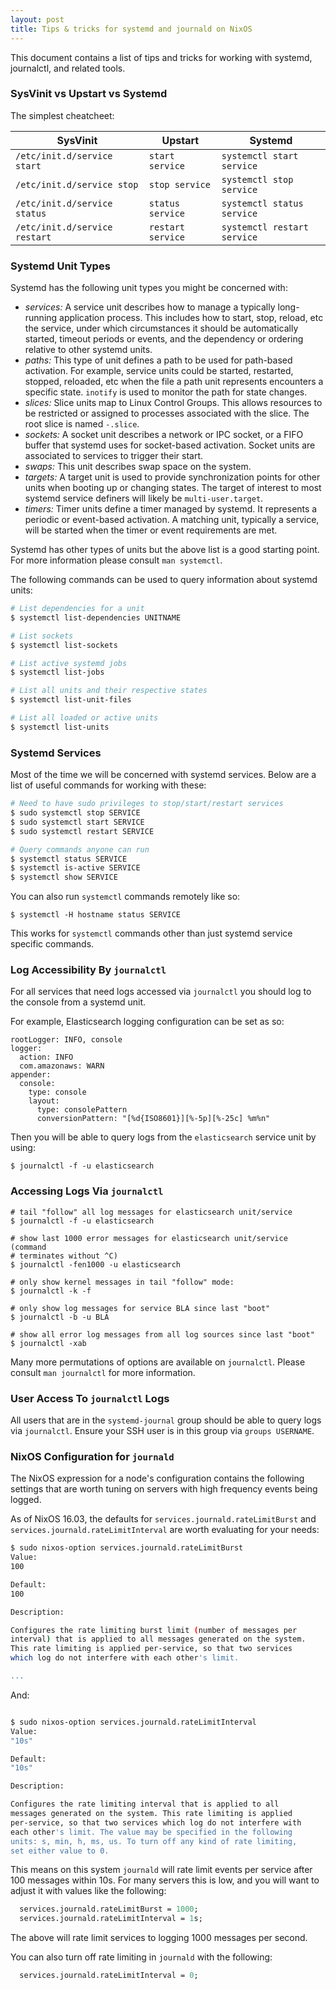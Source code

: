 ```yaml
---
layout: post
title: Tips & tricks for systemd and journald on NixOS
---
```


This document contains a list of tips and tricks for working with systemd,
journalctl, and related tools.

### SysVinit vs Upstart vs Systemd

The simplest cheatcheet:

| SysVinit                      | Upstart           | Systemd                     |
|-------------------------------|-------------------|-----------------------------|
| `/etc/init.d/service start`   | `start service`   | `systemctl start service`   |
| `/etc/init.d/service stop`    | `stop service`    | `systemctl stop service`    |
| `/etc/init.d/service status`  | `status service`  | `systemctl status service`  |
| `/etc/init.d/service restart` | `restart service` | `systemctl restart service` |


### Systemd Unit Types

Systemd has the following unit types you might be concerned with:

* *services:* A service unit describes how to manage a typically long-running
  application process. This includes how to start, stop, reload, etc the
  service, under which circumstances it should be automatically started,
  timeout periods or events, and the dependency or ordering relative to other
  systemd units.
* *paths:* This type of unit defines a path to be used for path-based
  activation. For example, service units could be started, restarted, stopped,
  reloaded, etc when the file a path unit represents encounters a specific
  state. `inotify` is used to monitor the path for state changes.
* *slices:*  Slice units map to Linux Control Groups. This allows resources
  to be restricted or assigned to processes associated with the slice. The
  root slice is named `-.slice`.
* *sockets:* A socket unit describes a network or IPC socket, or a FIFO
  buffer that systemd uses for socket-based activation. Socket units are
  associated to services to trigger their start.
* *swaps:* This unit describes swap space on the system.
* *targets:* A target unit is used to provide synchronization points for other
  units when booting up or changing states. The target of interest to most
  systemd service definers will likely be `multi-user.target`.
* *timers:* Timer units define a timer managed by systemd. It represents a
  periodic or event-based activation. A matching unit, typically a service,
  will be started when the timer or event requirements are met.

Systemd has other types of units but the above list is a good starting point.
For more information please consult `man systemctl`.

The following commands can be used to query information about systemd
units:

```bash
# List dependencies for a unit
$ systemctl list-dependencies UNITNAME

# List sockets
$ systemctl list-sockets

# List active systemd jobs
$ systemctl list-jobs

# List all units and their respective states
$ systemctl list-unit-files

# List all loaded or active units
$ systemctl list-units

```

### Systemd Services

Most of the time we will be concerned with systemd services.
Below are a list of useful commands for working with these:

```bash
# Need to have sudo privileges to stop/start/restart services
$ sudo systemctl stop SERVICE
$ sudo systemctl start SERVICE
$ sudo systemctl restart SERVICE

# Query commands anyone can run
$ systemctl status SERVICE
$ systemctl is-active SERVICE
$ systemctl show SERVICE
```

You can also run `systemctl` commands remotely like so:

```
$ systemctl -H hostname status SERVICE
```

This works for `systemctl` commands other than just
systemd service specific commands.

### Log Accessibility By `journalctl`

For all services that need logs accessed via `journalctl` you should log to
the console from a systemd unit.

For example, Elasticsearch logging configuration can be set as so:

```
rootLogger: INFO, console
logger:
  action: INFO
  com.amazonaws: WARN
appender:
  console:
    type: console
    layout:
      type: consolePattern
      conversionPattern: "[%d{ISO8601}][%-5p][%-25c] %m%n"
```

Then you will be able to query logs from the `elasticsearch` service unit by
using:

```
$ journalctl -f -u elasticsearch
```

### Accessing Logs Via `journalctl`

```
# tail "follow" all log messages for elasticsearch unit/service
$ journalctl -f -u elasticsearch

# show last 1000 error messages for elasticsearch unit/service (command
# terminates without ^C)
$ journalctl -fen1000 -u elasticsearch

# only show kernel messages in tail "follow" mode:
$ journalctl -k -f

# only show log messages for service BLA since last "boot"
$ journalctl -b -u BLA

# show all error log messages from all log sources since last "boot"
$ journalctl -xab
```

Many more permutations of options are available on `journalctl`. Please
consult `man journalctl` for more information.

### User Access To `journalctl` Logs

All users that are in the `systemd-journal` group should be able to query logs
via `journalctl`. Ensure your SSH user is in this group via `groups USERNAME`.

### NixOS Configuration for `journald`

The NixOS expression for a node's configuration contains the following settings
that are worth tuning on servers with high frequency events being logged.

As of NixOS 16.03, the defaults for `services.journald.rateLimitBurst` and
`services.journald.rateLimitInterval` are worth evaluating for your needs:

```bash
$ sudo nixos-option services.journald.rateLimitBurst
Value:
100

Default:
100

Description:

Configures the rate limiting burst limit (number of messages per
interval) that is applied to all messages generated on the system.
This rate limiting is applied per-service, so that two services
which log do not interfere with each other's limit.

...
```

And:

```bash

$ sudo nixos-option services.journald.rateLimitInterval
Value:
"10s"

Default:
"10s"

Description:

Configures the rate limiting interval that is applied to all
messages generated on the system. This rate limiting is applied
per-service, so that two services which log do not interfere with
each other's limit. The value may be specified in the following
units: s, min, h, ms, us. To turn off any kind of rate limiting,
set either value to 0.

```

This means on this system `journald` will rate limit events per
service after 100 messages within 10s. For many servers this is
low, and you will want to adjust it with values like the following:

```nix
  services.journald.rateLimitBurst = 1000;
  services.journald.rateLimitInterval = 1s;
```

The above will rate limit services to logging 1000 messages per second.

You can also turn off rate limiting in `journald` with the following:

```nix
  services.journald.rateLimitInterval = 0;
```
